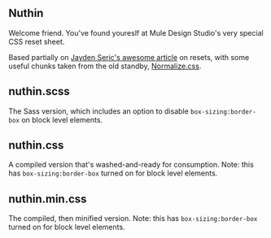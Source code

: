 Nuthin
---
Welcome friend. You've found youreslf at Mule Design Studio's very special CSS reset sheet. 

Based partially on [Jayden Seric's awesome article](http://jaydenseric.com/blog/forget-normalize-or-resets-lay-your-own-css-foundation) on resets, with some useful chunks taken from the old standby, [Normalize.css](https://github.com/necolas/normalize.css).

## nuthin.scss
The Sass version, which includes an option to disable `box-sizing:border-box` on block level elements.

## nuthin.css
A compiled version that's washed-and-ready for consumption. Note: this has `box-sizing:border-box` turned on for block level elements.

## nuthin.min.css
The compiled, then minified version. Note: this has `box-sizing:border-box` turned on for block level elements.
